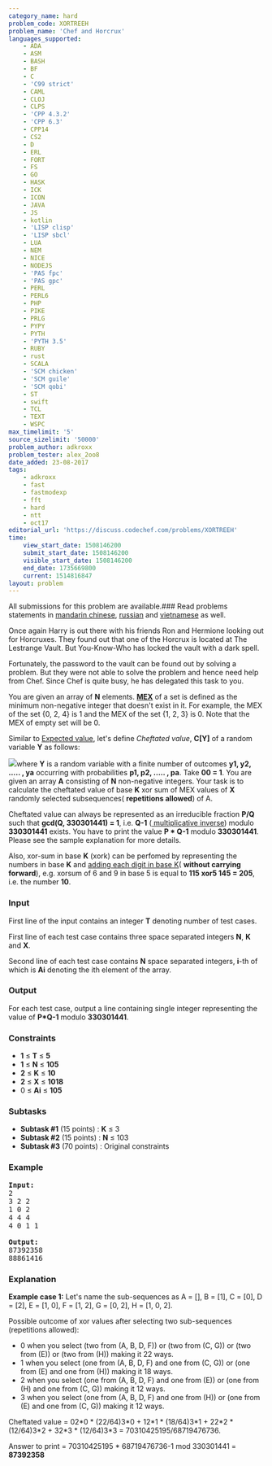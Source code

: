 ```yaml
---
category_name: hard
problem_code: XORTREEH
problem_name: 'Chef and Horcrux'
languages_supported:
    - ADA
    - ASM
    - BASH
    - BF
    - C
    - 'C99 strict'
    - CAML
    - CLOJ
    - CLPS
    - 'CPP 4.3.2'
    - 'CPP 6.3'
    - CPP14
    - CS2
    - D
    - ERL
    - FORT
    - FS
    - GO
    - HASK
    - ICK
    - ICON
    - JAVA
    - JS
    - kotlin
    - 'LISP clisp'
    - 'LISP sbcl'
    - LUA
    - NEM
    - NICE
    - NODEJS
    - 'PAS fpc'
    - 'PAS gpc'
    - PERL
    - PERL6
    - PHP
    - PIKE
    - PRLG
    - PYPY
    - PYTH
    - 'PYTH 3.5'
    - RUBY
    - rust
    - SCALA
    - 'SCM chicken'
    - 'SCM guile'
    - 'SCM qobi'
    - ST
    - swift
    - TCL
    - TEXT
    - WSPC
max_timelimit: '5'
source_sizelimit: '50000'
problem_author: adkroxx
problem_tester: alex_2oo8
date_added: 23-08-2017
tags:
    - adkroxx
    - fast
    - fastmodexp
    - fft
    - hard
    - ntt
    - oct17
editorial_url: 'https://discuss.codechef.com/problems/XORTREEH'
time:
    view_start_date: 1508146200
    submit_start_date: 1508146200
    visible_start_date: 1508146200
    end_date: 1735669800
    current: 1514816847
layout: problem
---
```

All submissions for this problem are available.### Read problems statements in [mandarin chinese](http://www.codechef.com/download/translated/OCT17/mandarin/XORTREEH.pdf), [russian](http://www.codechef.com/download/translated/OCT17/russian/XORTREEH.pdf) and [vietnamese](http://www.codechef.com/download/translated/OCT17/vietnamese/XORTREEH.pdf) as well.

Once again Harry is out there with his friends Ron and Hermione looking out for Horcruxes. They found out that one of the Horcrux is located at The Lestrange Vault. But You-Know-Who has locked the vault with a dark spell.

Fortunately, the password to the vault can be found out by solving a problem. But they were not able to solve the problem and hence need help from Chef. Since Chef is quite busy, he has delegated this task to you.

You are given an array of **N** elements. [**MEX**](https://en.wikipedia.org/wiki/Mex_(mathematics)) of a set is defined as the minimum non-negative integer that doesn't exist in it. For example, the MEX of the set {0, 2, 4} is 1 and the MEX of the set {1, 2, 3} is 0. Note that the MEX of empty set will be 0.

Similar to [Expected value](https://en.wikipedia.org/wiki/Expected_value), let's define *Cheftated value*, **C\[Y\]** of a random variable **Y** as follows:

![](https://discuss.codechef.com/upfiles/XORTREEH_img1.jpeg)where **Y** is a random variable with a finite number of outcomes **y1, y2, ..... , ya** occurring with probabilities **p1, p2, ..... , pa**. Take **00 = 1**. You are given an array **A** consisting of **N** non-negative integers. Your task is to calculate the cheftated value of base **K** xor sum of MEX values of **X** randomly selected subsequences( **repetitions allowed**) of A.

Cheftated value can always be represented as an irreducible fraction **P/Q** such that **gcd(Q, 330301441) = 1**, i.e. **Q-1** ([ multiplicative inverse](https://en.wikipedia.org/wiki/Modular_multiplicative_inverse)) modulo **330301441** exists. You have to print the value **P \* Q-1** modulo **330301441**. Please see the sample explanation for more details.

Also, xor-sum in base **K** (xork) can be perfomed by representing the numbers in base **K** and [adding each digit in base K](https://en.wikipedia.org/wiki/Addition#Addition_in_other_bases)( **without carrying forward**), e.g. xorsum of 6 and 9 in base 5 is equal to **115 xor5 145 = 205**, i.e. the number **10**.

### Input

First line of the input contains an integer **T** denoting number of test cases.

First line of each test case contains three space separated integers **N**, **K** and **X**.

Second line of each test case contains **N** space separated integers, **i**-th of which is **Ai** denoting the ith element of the array.

### Output

For each test case, output a line containing single integer representing the value of **P\*Q-1** modulo **330301441**.

### Constraints

- **1** ≤ **T** ≤ **5**
- **1** ≤ **N** ≤ **105**
- **2** ≤ **K** ≤ **10**
- **2** ≤ **X** ≤ **1018**
- 0 ≤ **Ai** ≤ **105**

### Subtasks

- **Subtask #1** (15 points) : **K** ≤ 3
- **Subtask #2** (15 points) : **N** ≤ 103
- **Subtask #3** (70 points) : Original constraints

### Example

<pre>
<b>Input:</b>
2
3 2 2
1 0 2
4 4 4
4 0 1 1

<b>Output:</b>
87392358
88861416
</pre>
### Explanation

**Example case 1:** Let's name the sub-sequences as A = \[\], B = \[1\], C = \[0\], D = \[2\], E = \[1, 0\], F = \[1, 2\], G = \[0, 2\], H = \[1, 0, 2\].

Possible outcome of xor values after selecting two sub-sequences (repetitions allowed):

- 0 when you select (two from (A, B, D, F)) or (two from (C, G)) or (two from (E)) or (two from (H)) making it 22 ways.
- 1 when you select (one from (A, B, D, F) and one from (C, G)) or (one from (E) and one from (H)) making it 18 ways.
- 2 when you select (one from (A, B, D, F) and one from (E)) or (one from (H) and one from (C, G)) making it 12 ways.
- 3 when you select (one from (A, B, D, F) and one from (H)) or (one from (E) and one from (C, G)) making it 12 ways.

Cheftated value = 02\*0 \* (22/64)3\*0 + 12\*1 \* (18/64)3\*1 + 22\*2 \* (12/64)3\*2 + 32\*3 \* (12/64)3\*3 = 70310425195/68719476736.

Answer to print = 70310425195 \* 68719476736-1 mod 330301441 = **87392358**

